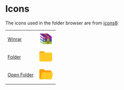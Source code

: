 # Icons
The icons used in the folder browser are from [icons8](https://icons8.com):

| | |
|:---|---|
| [Winrar](https://icons8.com/web-app/13447/winrar) | ![winrar](app/assets/WinRAR-48.png) |
| [Folder](https://icons8.com/web-app/13447/winrar) | ![winrar](app/assets/Folder-48.png) |
| [Open Folder](https://icons8.com/web-app/13447/winrar) | ![winrar](app/assets/Open%20Folder-48.png) |